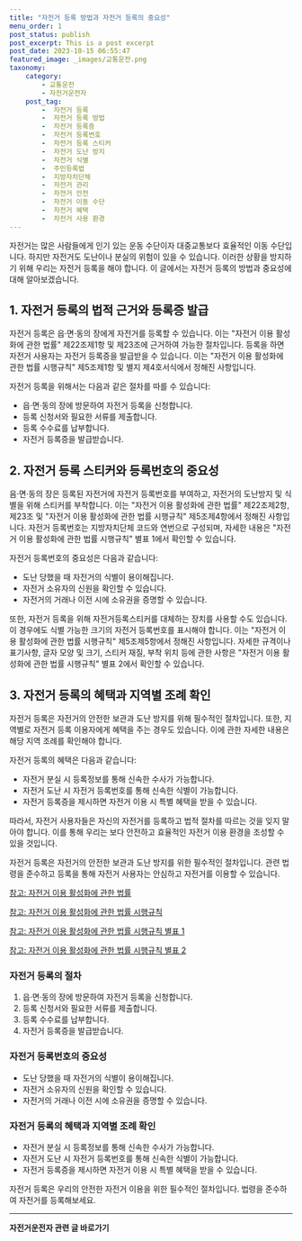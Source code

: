 ```yaml
---
title: "자전거 등록 방법과 자전거 등록의 중요성"
menu_order: 1
post_status: publish
post_excerpt: This is a post excerpt
post_date: 2023-10-15 06:55:47
featured_image: _images/교통운전.png
taxonomy:
    category:
        - 교통운전
        - 자전거운전자
    post_tag:
        -  자전거 등록
        -  자전거 등록 방법
        -  자전거 등록증
        -  자전거 등록번호
        -  자전거 등록 스티커
        -  자전거 도난 방지
        -  자전거 식별
        -  주민등록법
        -  지방자치단체
        -  자전거 관리
        -  자전거 안전
        -  자전거 이동 수단
        -  자전거 혜택
        -  자전거 사용 환경
---
```




자전거는 많은 사람들에게 인기 있는 운동 수단이자 대중교통보다 효율적인 이동 수단입니다. 하지만 자전거도 도난이나 분실의 위험이 있을 수 있습니다. 이러한 상황을 방지하기 위해 우리는 자전거 등록을 해야 합니다. 이 글에서는 자전거 등록의 방법과 중요성에 대해 알아보겠습니다.

## 1. 자전거 등록의 법적 근거와 등록증 발급

자전거 등록은 읍·면·동의 장에게 자전거를 등록할 수 있습니다. 이는 "자전거 이용 활성화에 관한 법률" 제22조제1항 및 제23조에 근거하여 가능한 절차입니다. 등록을 하면 자전거 사용자는 자전거 등록증을 발급받을 수 있습니다. 이는 "자전거 이용 활성화에 관한 법률 시행규칙" 제5조제1항 및 별지 제4호서식에서 정해진 사항입니다.

자전거 등록을 위해서는 다음과 같은 절차를 따를 수 있습니다:
- 읍·면·동의 장에 방문하여 자전거 등록을 신청합니다.
- 등록 신청서와 필요한 서류를 제출합니다.
- 등록 수수료를 납부합니다.
- 자전거 등록증을 발급받습니다.

## 2. 자전거 등록 스티커와 등록번호의 중요성

음·면·동의 장은 등록된 자전거에 자전거 등록번호를 부여하고, 자전거의 도난방지 및 식별을 위해 스티커를 부착합니다. 이는 "자전거 이용 활성화에 관한 법률" 제22조제2항, 제23조 및 "자전거 이용 활성화에 관한 법률 시행규칙" 제5조제4항에서 정해진 사항입니다. 자전거 등록번호는 지방자치단체 코드와 연번으로 구성되며, 자세한 내용은 "자전거 이용 활성화에 관한 법률 시행규칙" 별표 1에서 확인할 수 있습니다.

자전거 등록번호의 중요성은 다음과 같습니다:
- 도난 당했을 때 자전거의 식별이 용이해집니다.
- 자전거 소유자의 신원을 확인할 수 있습니다.
- 자전거의 거래나 이전 시에 소유권을 증명할 수 있습니다.

또한, 자전거 등록을 위해 자전거등록스티커를 대체하는 장치를 사용할 수도 있습니다. 이 경우에도 식별 가능한 크기의 자전거 등록번호를 표시해야 합니다. 이는 "자전거 이용 활성화에 관한 법률 시행규칙" 제5조제5항에서 정해진 사항입니다. 자세한 규격이나 표기사항, 글자 모양 및 크기, 스티커 재질, 부착 위치 등에 관한 사항은 "자전거 이용 활성화에 관한 법률 시행규칙" 별표 2에서 확인할 수 있습니다.

## 3. 자전거 등록의 혜택과 지역별 조례 확인

자전거 등록은 자전거의 안전한 보관과 도난 방지를 위해 필수적인 절차입니다. 또한, 지역별로 자전거 등록 이용자에게 혜택을 주는 경우도 있습니다. 이에 관한 자세한 내용은 해당 지역 조례를 확인해야 합니다.

자전거 등록의 혜택은 다음과 같습니다:
- 자전거 분실 시 등록정보를 통해 신속한 수사가 가능합니다.
- 자전거 도난 시 자전거 등록번호를 통해 신속한 식별이 가능합니다.
- 자전거 등록증을 제시하면 자전거 이용 시 특별 혜택을 받을 수 있습니다.

따라서, 자전거 사용자들은 자신의 자전거를 등록하고 법적 절차를 따르는 것을 잊지 말아야 합니다. 이를 통해 우리는 보다 안전하고 효율적인 자전거 이용 환경을 조성할 수 있을 것입니다.

자전거 등록은 자전거의 안전한 보관과 도난 방지를 위한 필수적인 절차입니다. 관련 법령을 준수하고 등록을 통해 자전거 사용자는 안심하고 자전거를 이용할 수 있습니다.

[참고: 자전거 이용 활성화에 관한 법률](https://example.com/자전거_이용_활성화에_관한_법률.pdf)

[참고: 자전거 이용 활성화에 관한 법률 시행규칙](https://example.com/자전거_이용_활성화에_관한_법률_시행규칙.pdf)

[참고: 자전거 이용 활성화에 관한 법률 시행규칙 별표 1](https://example.com/자전거_이용_활성화에_관한_법률_시행규칙_별표1.pdf)

[참고: 자전거 이용 활성화에 관한 법률 시행규칙 별표 2](https://example.com/자전거_이용_활성화에_관한_법률_시행규칙_별표2.pdf)

### 자전거 등록의 절차

1. 읍·면·동의 장에 방문하여 자전거 등록을 신청합니다.
2. 등록 신청서와 필요한 서류를 제출합니다.
3. 등록 수수료를 납부합니다.
4. 자전거 등록증을 발급받습니다.

### 자전거 등록번호의 중요성

- 도난 당했을 때 자전거의 식별이 용이해집니다.
- 자전거 소유자의 신원을 확인할 수 있습니다.
- 자전거의 거래나 이전 시에 소유권을 증명할 수 있습니다.

### 자전거 등록의 혜택과 지역별 조례 확인

- 자전거 분실 시 등록정보를 통해 신속한 수사가 가능합니다.
- 자전거 도난 시 자전거 등록번호를 통해 신속한 식별이 가능합니다.
- 자전거 등록증을 제시하면 자전거 이용 시 특별 혜택을 받을 수 있습니다.

자전거 등록은 우리의 안전한 자전거 이용을 위한 필수적인 절차입니다. 법령을 준수하여 자전거를 등록해보세요.

<!-- wp:separator -->
<hr class="wp-block-separator has-alpha-channel-opacity"/>
<!-- /wp:separator -->

<!-- wp:group {"backgroundColor":"base","layout":{"type":"constrained"}} -->
<div class="wp-block-group has-base-background-color has-background"><!-- wp:paragraph {"align":"center","fontSize":"large"} -->
<p class="has-text-align-center has-large-font-size"><strong>자전거운전자 관련 글 바로가기</strong></p>
<!-- /wp:paragraph -->


<!-- wp:latest-posts
{"categories":[{"id":1713,"count":19,"description":"","link":"https://uknowlaw.com/category/%ec%9e%90%ec%a0%84%ea%b1%b0%ec%9a%b4%ec%a0%84%ec%9e%90/","name":"자전거운전자","slug":"자전거운전자","taxonomy":"category","parent":0,"meta":[],"_links":{"self":[{"href":"https://uknowlaw.com/wp-json/wp/v2/categories/1713"}],"collection":[{"href":"https://uknowlaw.com/wp-json/wp/v2/categories"}],"about":[{"href":"https://uknowlaw.com/wp-json/wp/v2/taxonomies/category"}],"wp:post_type":[{"href":"https://uknowlaw.com/wp-json/wp/v2/posts?categories=1713"}],"curies":[{"name":"wp","href":"https://api.w.org/{rel}","templated":true}]}}],"postsToShow":100,"excerptLength":28,"postLayout":"grid","columns":2,"featuredImageAlign":"left","featuredImageSizeSlug":"large","fontSize":"medium"} /--></div>
<!-- /wp:group -->
